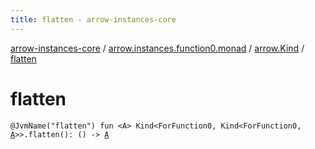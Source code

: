 ```yaml
---
title: flatten - arrow-instances-core
---
```


[arrow-instances-core](../../index.html) / [arrow.instances.function0.monad](../index.html) / [arrow.Kind](index.html) / [flatten](./flatten.html)

# flatten

`@JvmName("flatten") fun <A> Kind<ForFunction0, Kind<ForFunction0, `[`A`](flatten.html#A)`>>.flatten(): () -> `[`A`](flatten.html#A)